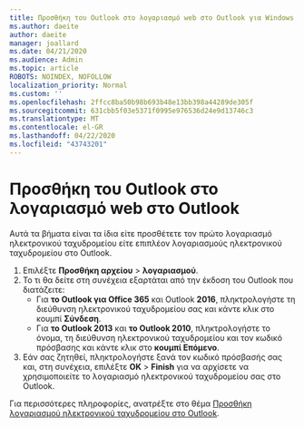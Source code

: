 ```yaml
---
title: Προσθήκη του Outlook στο λογαριασμό web στο Outlook για Windows
ms.author: daeite
author: daeite
manager: joallard
ms.date: 04/21/2020
ms.audience: Admin
ms.topic: article
ROBOTS: NOINDEX, NOFOLLOW
localization_priority: Normal
ms.custom: ''
ms.openlocfilehash: 2ffcc8ba50b98b693b48e13bb398a44289de305f
ms.sourcegitcommit: 631cbb5f03e5371f0995e976536d24e9d13746c3
ms.translationtype: MT
ms.contentlocale: el-GR
ms.lasthandoff: 04/22/2020
ms.locfileid: "43743201"
---
```

# <a name="add-your-outlook-on-the-web-account-to-outlook"></a>Προσθήκη του Outlook στο λογαριασμό web στο Outlook

Αυτά τα βήματα είναι τα ίδια είτε προσθέτετε τον πρώτο λογαριασμό ηλεκτρονικού ταχυδρομείου είτε επιπλέον λογαριασμούς ηλεκτρονικού ταχυδρομείου στο Outlook.

1. Επιλέξτε **Προσθήκη αρχείου** > **λογαριασμού**.
1. Το τι θα δείτε στη συνέχεια εξαρτάται από την έκδοση του Outlook που διατάζειτε:
    - Για **το Outlook για Office 365** και Outlook **2016**, πληκτρολογήστε τη διεύθυνση ηλεκτρονικού ταχυδρομείου σας και κάντε κλικ στο κουμπί **Σύνδεση**.
    - Για **το Outlook 2013** και **το Outlook 2010**, πληκτρολογήστε το όνομα, τη διεύθυνση ηλεκτρονικού ταχυδρομείου και τον κωδικό πρόσβασης και κάντε κλικ στο **κουμπί Επόμενο**.
1. Εάν σας ζητηθεί, πληκτρολογήστε ξανά τον κωδικό πρόσβασής σας και, στη συνέχεια, επιλέξτε **OK** > **Finish** για να αρχίσετε να χρησιμοποιείτε το λογαριασμό ηλεκτρονικού ταχυδρομείου σας στο Outlook.

Για περισσότερες πληροφορίες, ανατρέξτε στο θέμα [Προσθήκη λογαριασμού ηλεκτρονικού ταχυδρομείου στο Outlook](https://support.office.com/article/6e27792a-9267-4aa4-8bb6-c84ef146101b).